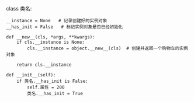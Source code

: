 class 类名:

    __instance = None   # 记录创建好的实例对象
    __has_init = False   # 标记实例对象是否已经初始化

    def __new__(cls, *args, **kwargs):
        if cls.__instance is None:
            cls.__instance = object.__new__(cls)  # 创建并返回一个购物车的实例对象

        return cls.__instance

    def __init__(self):
        if 类名.__has_init is False:
            self.属性 = 200
            类名.__has_init = True
